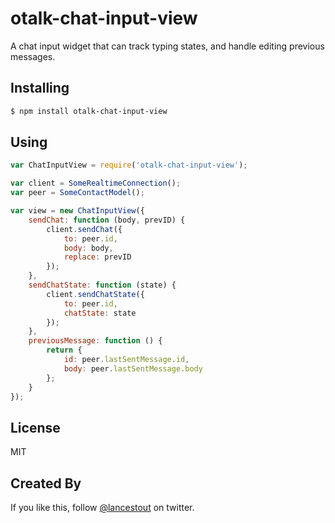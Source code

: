 # otalk-chat-input-view

A chat input widget that can track typing states, and handle editing previous
messages.

## Installing

```sh
$ npm install otalk-chat-input-view
```

## Using

```javascript
var ChatInputView = require('otalk-chat-input-view');

var client = SomeRealtimeConnection();
var peer = SomeContactModel();

var view = new ChatInputView({
    sendChat: function (body, prevID) {
        client.sendChat({
            to: peer.id,
            body: body,
            replace: prevID
        });
    },
    sendChatState: function (state) {
        client.sendChatState({
            to: peer.id,
            chatState: state
        });
    },
    previousMessage: function () {
        return {
            id: peer.lastSentMessage.id,
            body: peer.lastSentMessage.body
        };
    }
});
```

## License

MIT

## Created By

If you like this, follow [@lancestout](http://twitter.com/lancestout) on twitter.
